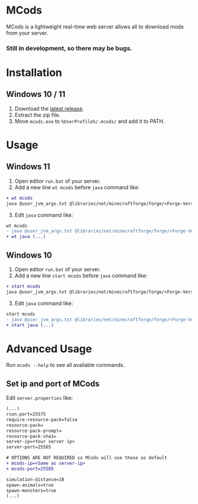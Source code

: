 # MCods
MCods is a lightweight real-time web server allows all to download mods from your server.
### Still in development, so there may be bugs.



# Installation

## Windows 10 / 11
1. Download the [latest release](https://github.com/JadeMin/mcods/releases/latest/download/mcods.exe).
2. Extract the zip file.
3. Move `mcods.exe` to `%UserProfile%/.mcods/` and add it to PATH.



# Usage

## Windows 11
1. Open editor `run.bat` of your server.
2. Add a new line `wt mcods` before `java` command like:
```diff
+ wt mcods
java @user_jvm_args.txt @libraries/net/minecraftforge/forge/<Forge-Version>/win_args.txt %*
```
3. Edit `java` command like:
```diff
wt mcods
- java @user_jvm_args.txt @libraries/net/minecraftforge/forge/<Forge-Version>/win_args.txt %*
+ wt java (...)
```

## Windows 10
1. Open editor `run.bat` of your server.
2. Add a new line `start mcods` before `java` command like:
```diff
+ start mcods
java @user_jvm_args.txt @libraries/net/minecraftforge/forge/<Forge-Version>/win_args.txt %*
```
3. Edit `java` command like:
```diff
start mcods
- java @user_jvm_args.txt @libraries/net/minecraftforge/forge/<Forge-Version>/win_args.txt %*
+ start java (...)
```



# Advanced Usage
Run `mcods --help` to see all available commands.

## Set ip and port of MCods
Edit `server.properties` like:
```diff
(...)
rcon.port=25575
require-resource-pack=false
resource-pack=
resource-pack-prompt=
resource-pack-sha1=
server-ip=<Your server ip>
server-port=25565

# OPTIONS ARE NOT REQUIRED so MCods will use these as default
+ mcods-ip=<Same as server-ip>
+ mcods-port=25585

simulation-distance=10
spawn-animals=true
spawn-monsters=true
(...)
```